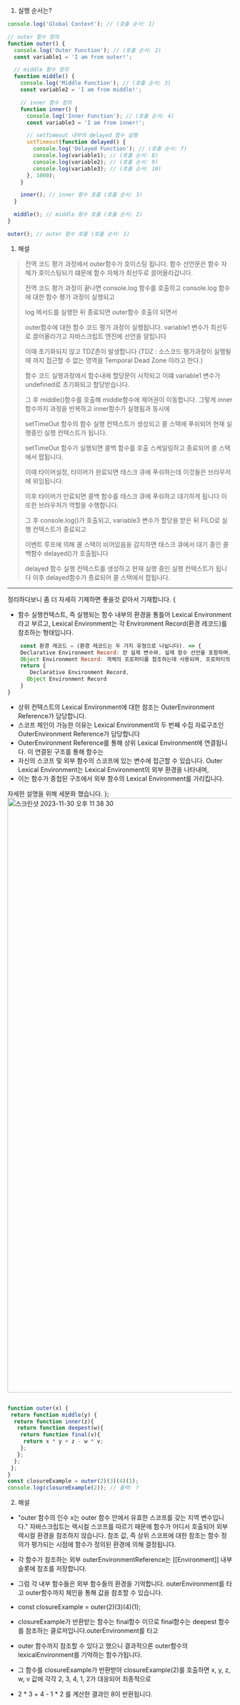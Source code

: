1. 실행 순서는?

```jsx
console.log('Global Context'); // (호출 순서: 1)

// outer 함수 정의
function outer() {
  console.log('Outer Function'); // (호출 순서: 2)
  const variable1 = 'I am from outer!';

  // middle 함수 정의
  function middle() {
    console.log('Middle Function'); // (호출 순서: 3)
    const variable2 = 'I am from middle!';

    // inner 함수 정의
    function inner() {
      console.log('Inner Function'); // (호출 순서: 4)
      const variable3 = 'I am from inner!';

      // setTimeout 내부의 delayed 함수 실행
      setTimeout(function delayed() {
        console.log('Delayed Function'); // (호출 순서: 7)
        console.log(variable1); // (호출 순서: 8)
        console.log(variable2); // (호출 순서: 9)
        console.log(variable3); // (호출 순서: 10)
      }, 1000);
    }

    inner(); // inner 함수 호출 (호출 순서: 3)
  }

  middle(); // middle 함수 호출 (호출 순서: 2)
}

outer(); // outer 함수 호출 (호출 순서: 1)
```
1. 해설
>전역 코드 평가 과정에서 outer함수가 호이스팅 됩니다. 함수 선언문은 함수 자체가 호이스팅되기 떄문에 함수 자체가 최선두로 끌어올라갑니다.
> 
> 전역 코드 평가 과정이 끝나면 console.log 함수를 호출하고 console.log 함수에 대한 함수 평가 과정이 실행되고
> 
> log 메서드를 실행한 뒤 종료되면 outer함수 호출이 되면서
>
> outer함수에 대한 함수 코드 평가 과정이 실행됩니다. variable1 변수가 최선두로 끌어올라가고 자바스크립트 엔진에 선언을 알립니다
>
> 이때 초기화되지 않고 TDZ존이 발생합니다
> (TDZ : 소스코드 평가과정이 실행될 때 까지 접근할 수 없는 영역을 Temporal Dead Zone 이라고 한다.)
>
>함수 코드 실행과정에서 함수내에 할당문이 시작되고 이떄 variable1 변수가 undefined로 초기화되고 할당받습니다.
>
>그 후 middle()함수를 호출해 middle함수에 제어권이 이동합니다. 그렇게 inner함수까지 과정을 반복하고 inner함수가 실행됨과 동시에
>
>setTimeOut 함수의 함수 실행 컨텍스트가 생성되고 콜 스택에 푸쉬되어 현재 실행중인 실행 컨텍스트가 됩니다.
>
> setTimeOut 함수가 실행되면 콜백 함수를 호출 스케일링하고 종료되어 콜 스택에서 팝됩니다.
>
> 이때 타이머설정, 타이머가 완료되면 태스크 큐에 푸쉬하는데 이것들은 브라우저에 위임됩니다.
>
>이후 타이머가 만료되면 콜백 함수를 태스크 큐에 푸쉬하고 대기하게 됩니다 이 또한 브라우저가 역할을 수행합니다.
> 
>    그 후 console.log()가 호출되고, variable3 변수가 할당을 받은 뒤 FILO로 실행 컨텍스트가 종료되고
> 
>   이벤트 루프에 의해 콜 스택이 비어있음을 감지하면 태스크 큐에서 대기 중인 콜백함수 delayed()가 호출됩니다
> 
>  delayed 함수 실행 컨텍스트를 생성하고 현재 실행 중인 실행 컨텍스트가 됩니다 이후 delayed함수가 종료되어 콜 스택에서 팝됩니다.


---

정리하다보니 좀 더 자세히 기제하면 좋을것 같아서 기재합니다.
{
- 함수 실행컨텍스트, 즉 실행되는 함수 내부의 환경을 통틀어 Lexical Environment라고 부르고,
Lexical Environment는 각 Environment Record(환경 레코드)를 참조하는 형태입니다.
```jsx
    const 환경 레코드 = (환경 레코드는 두 가지 유형으로 나뉩니다). => { 
    Declarative Environment Record: 란 실제 변수와, 실제 함수 선언을 포함하며, 실제 값을 저장하는 구조입니다.
    Object Environment Record: 객체의 프로퍼티를 참조하는데 사용되며, 프로퍼티의 값을 실제로 저장하지는 않습니다.
    return {
       Declarative Environment Record,
      Object Environment Record
    }
} 
```
- 상위 컨텍스트의 Lexical Environment에 대한 참조는 OuterEnvironment Reference가 담당합니다.
- 스코프 체인이 가능한 이유는 Lexical Environment의 두 번째 수집 자료구조인 OuterEnvironment Reference가 담당합니다
- OuterEnvironment Reference를 통해 상위 Lexical Environment에 연결됩니다. 이 연결된 구조를 통해 함수는
- 자신의 스코프 및 외부 함수의 스코프에 있는 변수에 접근할 수 있습니다. Outer Lexical Environment는 Lexical Environment의 외부 환경을 나타내며,
- 이는 함수가 중첩된 구조에서 외부 함수의 Lexical Environment를 가리킵니다.

자세한 설명을 위해 세분화 했습니다.
};
<img width="1331" alt="스크린샷 2023-11-30 오후 11 38 30" src="https://github.com/Modren-Js-Study/ModernJS/assets/135151859/0a87f81e-5cc9-484e-b093-6aebe4e1c144">






```jsx

function outer(x) {
 return function middle(y) {
  return function inner(z){
   return function deepest(w){
    return function final(v){
     return x * y + z - w * v;
    };
   };
  };
 };
}
const closureExample = outer(2)(3)(4)(1);
console.log(closureExample(2)); // 출력: ?
```

2. 해설

- "outer 함수의 인수 x는 outer 함수 안에서 유효한 스코프를 갖는 지역 변수입니다."
자바스크립트는 렉시컬 스코프를 따르기 때문에 함수가 어디서 호출되어 외부 렉시컬 환경을 참조하지 않습니다.
참조 값, 즉 상위 스코프에 대한 참조는 함수 정의가 평가되는 시점에 함수가 정의된 환경에 의해 결정됩니다.

- 각 함수가 참조하는 외부 outerEnvironmentReference는 [[Environment]] 내부슬롯에 참조를 저장합니다.


- 그럼 각 내부 함수들은 외부 함수들의 환경을 기억합니다. outerEnvironment를 타고 outer함수까지 체인을 통해 값을 참조할 수 있습니다.
- const closureExample = outer(2)(3)(4)(1);
- closureExample가 반환받는 함수는 final함수 이므로 final함수는 deepest 함수를 참조하는 클로저입니다.outerEnvironment를 타고
- outer 함수까지 참조할 수 있다고 했으니 결과적으론 outer함수의 lexicalEnvironment를 기억하는 함수가됩니다.
- 그 함수를 closureExample가 반환받아 closureExample(2)를 호출하면 x, y, z, w, v 값에 각각 2, 3, 4, 1, 2가 대응되어 최종적으로
- 2 * 3 + 4 - 1 * 2 를 계산한 결과인 8이 반환됩니다.

